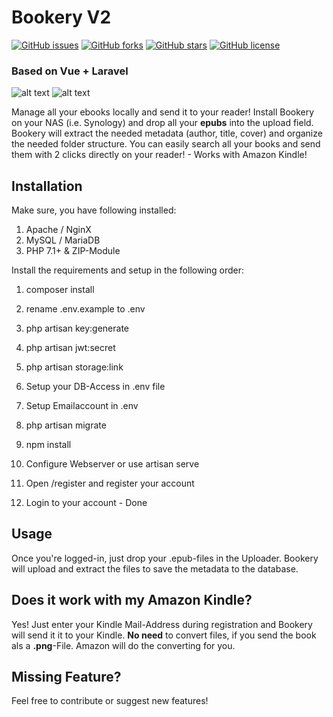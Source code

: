 # Bookery V2
[![GitHub issues](https://img.shields.io/github/issues/Patrick-Vogt/bookery)](https://github.com/Patrick-Vogt/bookery/issues) [![GitHub forks](https://img.shields.io/github/forks/Patrick-Vogt/bookery)](https://github.com/Patrick-Vogt/bookery/network) [![GitHub stars](https://img.shields.io/github/stars/Patrick-Vogt/bookery)](https://github.com/Patrick-Vogt/bookery/stargazers) [![GitHub license](https://img.shields.io/github/license/Patrick-Vogt/bookery)](https://github.com/Patrick-Vogt/bookery/blob/master/LICENSE)
### Based on Vue + Laravel


![alt text](https://user-images.githubusercontent.com/12330252/72664720-f8362180-3a3b-11ea-8fd8-31f9bcd12b1b.png)
![alt text](https://user-images.githubusercontent.com/12330252/72664721-f8ceb800-3a3b-11ea-922f-2aa2765d914c.png)

Manage all your ebooks locally and send it to your reader!
Install Bookery on your NAS (i.e. Synology) and drop all your **epubs** into the upload field. 
Bookery will extract the needed metadata (author, title, cover) and organize the needed folder structure. 
You can easily search all your books and send them with 2 clicks directly on your reader! - Works with Amazon Kindle!


## Installation

Make sure, you have following installed:

 1. Apache / NginX
 2. MySQL / MariaDB
 3. PHP 7.1+ & ZIP-Module

Install the requirements and setup in the following order: 

 1. composer install
 2. rename .env.example to .env
 3. php artisan key:generate
 4. php artisan jwt:secret
 5. php artisan storage:link
 6. Setup your DB-Access in .env file
 7. Setup Emailaccount in .env
 8. php artisan migrate
 9. npm install 
 10. Configure Webserver or use artisan serve
 11. Open <YourDomain>/register and register your account
 
 12. Login to your account - Done

 

## Usage

Once you're logged-in, just drop your .epub-files in the Uploader. Bookery will upload and extract the files to save the metadata to the database.

## Does it work with my Amazon Kindle?

Yes! Just enter your Kindle Mail-Address during registration and Bookery will send it it to your Kindle. 
**No need** to convert files, if you send the book als a **.png**-File. Amazon will do the converting for you.

## Missing Feature?
Feel free to contribute or suggest new features!
